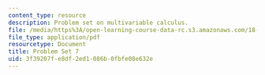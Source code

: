 ```yaml
---
content_type: resource
description: Problem set on multivariable calculus.
file: /media/https%3A/open-learning-course-data-rc.s3.amazonaws.com/18-02-multivariable-calculus-fall-2007/3f39207fe8df2ed1086b0fbfe08e632e_ps7.pdf
file_type: application/pdf
resourcetype: Document
title: Problem Set 7
uid: 3f39207f-e8df-2ed1-086b-0fbfe08e632e
---
```

